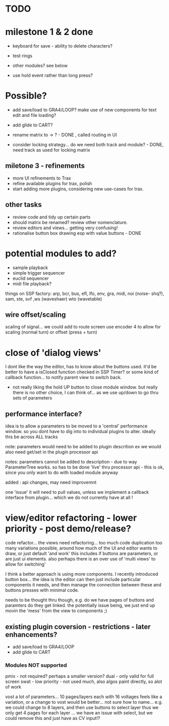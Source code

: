 
# TODO 

# milestone 1 & 2 done 

- keyboard for save  - ability to delete characters?

- test rings
- other modules? see below
- use hold event rather than long press?


# Possible?
- add save/load to GRA4/LOOP?
make use of new components for text edit and file loading?
- add glide to CART?

- rename matrix to -> ? - DONE , called routing in UI
- consider locking strategy... do we need both track and module? - DONE, need track as used for locking matrix


## miletone 3 - refinements
- more UI refinements to Trax  
- refine available plugins for trax, polish
- start adding more plugins, considering new use-cases for trax.


## other tasks
- review code and tidy up certain parts
- should matrix be renamed? review other nomenclature.
- review editors and views... getting very confusing!
- rationalise button box drawing esp with value buttons - DONE


# potential modules to add?
- sample playback
- simple trigger sequencer
- euclid sequencer
- midi file playback?

things on SSP factory:
arp, bcr, bus, efl, lfo, env, gra, midi, noi (noise- shq?), 
sam, ste, svf ,ws (waveshaer) wto (wavetable) 

## wire offset/scaling
scaling of signal... we could add to route screen
use encoder 4 to allow for scaling (normal turn) or offset (press + turn)



# close of 'dialog views'
I dont like the way the editor, has to know about the buttons used.
it'd be better to have a isClosed function checked in SSP Timer?
or some kind of callback function... to notify parent view to switch back.

- not really liking the hold UP button to close module window.
but really there is no other choice, I can think of... as we use up/down to go thru sets of parameters

## performance interface?
idea is to allow a parameters to be moved to a 'central' performance window.
so you dont have to dig into to individual plugins to alter.
ideally this be across ALL tracks

note: 
parameters would need to be added to plugin descrition ex
we would also need get/set in the plugin processor api

notes: parameters cannot be added to description - due to way ParameterTree works.
so has to be done 'live' thru processor api - this is ok, since you only want to do with loaded module anyway

added : api changes, may need improvemnt

one 'issue' it will need to pull values, unless we implement a callback interface from plugin... 
which we do not currently have at all !



# view/editor refactoring - lower priority - post demo/release?
code refactor... the views need refactoring... too much code duplication
too many variations possible, around how much of the UI and editor wants to draw, or just default 'and work'
this includes if buttons are parameters, or are just ui elements.
also perhaps there is an over use of 'multi views' to allow for switching'

I think a better approach is using more components. 
I recently introduced button box... 
the idea is the editor can then just include particular components it needs, 
and then manage the connection between these and buttons presses with minimal code.

needs to be thought thru though, e.g. do we have pages of buttons and paramters do they get linked.
the potentially issue being, we just end up movin the 'mess' from the view to components ;) 


## existing plugin coversion  - restrictions - later enhancements?
- add save/load to GRA4/LOOP
- add glide to CART


### Modules NOT supported
pmix - not required? perhaps a smaller version?
dual - only valid for full screen
swat - low priority - not used much, also algos paint directly, so alot of work

vost 
a lot of parameters... 10 pages/layers each with 16 voltages
feels like a variation, or a change to vost would be better... not sure how to name... 
e.g.
we could change to 8 layers, and then use buttons to select layer
thus we only get 4 pages for each layer
... we have an issue with select, but we could remove this and just have as CV input!?



